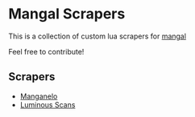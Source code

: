 # Mangal Scrapers

This is a collection of custom lua scrapers for [mangal](https://github.com/metafates/mangal)

Feel free to contribute!

## Scrapers

- [Manganelo](scrapers/Manganelo.lua)
- [Luminous Scans](scrapers/LuminousScans.lua)
